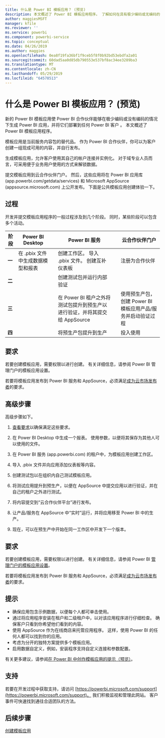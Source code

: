 ```yaml
---
title: 什么是 Power BI 模板应用？ (预览)
description: 本文概述了 Power BI 模板应用程序。 了解如何在具有极少编码或无编码的情况下生成 Power BI 应用，并将其部署到任何 Power BI 客户。
author: maggiesMSFT
manager: kfile
ms.reviewer: ''
ms.service: powerbi
ms.component: powerbi-service
ms.topic: conceptual
ms.date: 04/26/2019
ms.author: maggies
ms.openlocfilehash: 0ea8f19fa36bf1f9ceb5f8f0b92bd53ebdfa2a01
ms.sourcegitcommit: 60dad5aa0d85db790553e537bf8ac34ee3289ba3
ms.translationtype: MT
ms.contentlocale: zh-CN
ms.lasthandoff: 05/29/2019
ms.locfileid: "64578513"
---
```

# <a name="what-are-power-bi-template-apps-preview"></a>什么是 Power BI 模板应用？ (预览)

新的 Power BI 模板应用使 Power BI 合作伙伴能够在极少编码或没有编码的情况下生成 Power BI 应用，并将它们部署到任何 Power BI 客户  。  本文概述了 Power BI 模板应用程序。

模板应用是当前服务内容包的替代品。 作为 Power BI 合作伙伴，你可以为客户创建一组现成可用的内容，并自行发布。  

生成模板应用，允许客户使用其自己的帐户连接并实例化。 对于域专业人员而言，可采用便于业务用户使用的方式来解锁数据。  

提交模板应用到云合作伙伴门户。 然后，这些应用将在 Power BI 应用库 (app.powerbi.com/getdata/services) 和 Microsoft AppSource (appsource.microsoft.com) 上公开发布。 下面是公共模板应用创建体验一下。  

## <a name="process"></a>过程
开发并提交模板应用程序的一般过程涉及到几个阶段。 同时，某些阶段可以包含多个活动。


| 阶段 | Power BI Desktop |  |Power BI 服务  |  |云合作伙伴门户  |
|---|--------|--|---------|---------|---------|
| **一** | 在 .pbix 文件中生成数据模型和报表 |  | 创建工作区。 导入 .pbix 文件。 创建互补仪表板  |  | 注册为合作伙伴 |
| **二** |  |  | 创建测试包并运行内部验证        |  | |
| **三** | |  | 在 Power BI 租户之外将测试包提升到预生产以进行验证，并将其提交给 AppSource  |  | 使用预生产包，创建 Power BI 模板应用产品/服务并启动验证过程 |
| **四** | |  | 将预生产包提升到生产 |  | 投入使用 |

## <a name="requirements"></a>要求

若要创建模板应用，需要权限以进行创建。 有关详细信息，请参阅 Power BI 管理门户的模板应用设置。 

若要将模板应用发布到 Power BI 服务和 AppSource，必须满足[成为云市场发布者](https://docs.microsoft.com/azure/marketplace/become-publisher)的要求。
 
## <a name="high-level-steps"></a>高级步骤

高级步骤如下。 

1. [查看要求](#requirements)以确保满足这些要求。 

1. 在 Power BI Desktop 中生成一个报表。 使用参数，以便将其保存为其他人可以使用的文件。 

1. 在 Power BI 服务 (app.powerbi.com) 的租户中，为模板应用创建工作区。 

1. 导入 .pbix 文件并向应用添加仪表板等内容。 

1. 创建测试包以在组织内自己测试模板应用。 

1. 将测试应用提升到预生产，以便在 AppSource 中提交应用以进行验证，并在自己的租户之外进行测试。 

1. 将内容提交到“云合作伙伴平台”进行发布。 

1. 让产品/服务在 AppSource 中“实时”运行，并将应用移至 Power BI 中的生产。
2. 现在，可以在预生产中开始在同一工作区中开发下一个版本。 

## <a name="requirements"></a>要求

若要创建模板应用，需要权限以进行创建。 有关详细信息，请参阅 Power BI [管理门户的模板应用设置](service-admin-portal.md#template-apps-settings-preview)。 

若要将模板应用发布到 Power BI 服务和 AppSource，必须满足[成为云市场发布者](https://docs.microsoft.com/azure/marketplace/become-publisher)的要求。

## <a name="tips"></a>提示 

- 确保应用包含示例数据，以便每个人都可单击使用。 
- 通过将应用程序安装在租户和二级租户中，以对该应用程序进行仔细检查。 确保客户只看到你希望他们看到的内容。 
- 使用 AppSource 作为在线商店来托管应用程序。 这样，使用 Power BI 的任何人都可以找到你的应用。 
- 考虑为分开的独特方案提供多个模板应用。 
- 启用数据自定义，例如，安装程序支持自定义连接和参数配置。

有关更多建议，请参阅[在 Power BI 中创作模板应用的提示（预览）](service-template-apps-tips.md)。

## <a name="support"></a>支持
若要在开发过程中获取支持，请访问 [https://powerbi.microsoft.com/support](https://powerbi.microsoft.com/support)。 我们积极监视和管理此网站。 客户事件可快速找到通往合适团队的方法。

## <a name="next-steps"></a>后续步骤

[创建模板应用](service-template-apps-create.md)